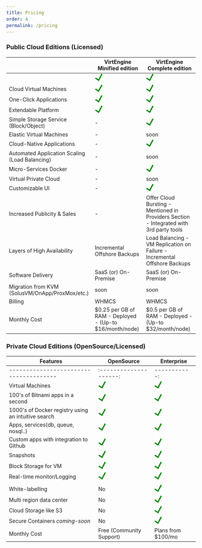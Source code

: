 ```yaml
---
title: Pricing
order: 4
permalink: /pricing
---
```


### Public Cloud Editions (Licensed)

|                                                 | VirtEngine Minified edition                             | VirtEngine Complete edition                                                             |
| ----------------------------------------------- | ------------------------------------------------------- | --------------------------------------------------------------------------------------- |
|                                                 | ![Supported](images/tick.png)                           | ![Supported](images/tick.png)                                                           |
| Cloud Virtual Machines                          | ![Supported](images/tick.png)                           | ![Supported](images/tick.png)                                                           |
| One-Click Applications                          | ![Supported](images/tick.png)                           | ![Supported](images/tick.png)                                                           |
| Extendable Platform                             | ![Supported](images/tick.png)                           | ![Supported](images/tick.png)                                                           |
| Simple Storage Service (Block/Object)           | -                                                       | ![Supported](images/tick.png)                                                           |
| Elastic Virtual Machines                        | -                                                       | soon                                                                                    |
| Cloud-Native Applications                       | -                                                       | ![Supported](images/tick.png)                                                           |
| Automated Application Scaling (Load Balancing)  | -                                                       | soon                                                                                    |
| Micro-Services Docker                           | -                                                       | ![Supported](images/tick.png)                                                           |
| Virtual Private Cloud                           | -                                                       | soon                                                                                    |
| Customizable UI                                 | -                                                       | ![Supported](images/tick.png)                                                           |
| Increased Publicity & Sales                     | -                                                       | Offer Cloud Bursting - Mentioned in Providers Section - Integrated with 3rd party tools |
| Layers of High Availability                     | Incremental Offshore Backups                            | Load Balancing - VM Replication on Failure - Incremental Offshore Backups               |
| Software Delivery                               | SaaS (or)  On-Premise                                   | SaaS (or)  On-Premise                                                                   |
| Migration from KVM (SolusVM/OnApp/ProxMox/etc.) | soon                                                    | soon                                                                                    |
| Billing                                         | WHMCS                                                   | WHMCS                                                                                   |
| Monthly Cost                                    | $0.25 per GB of RAM - Deployed - (Up-to $16/month/node) | $0.5 per GB of RAM - Deployed - (Up-to $32/month/node)                                  |


### Private Cloud Editions (OpenSource/Licensed)

| Features                                             | OpenSource                                              | Enterprise                                             |
| ---------------------------------------------------- | ------------------------------------------------------- | ------------------------------------------------------ |
| --------------------------------------               | :--------------------:                                  | -----------:                                           |
| Virtual Machines                                     | ![Supported](images/tick.png)                           | ![Supported](images/tick.png)                          |
| 100's of Bitnami apps in a second                    | ![Supported](images/tick.png)                           | ![Supported](images/tick.png)                          |
| 1000's of Docker registry using an  intuitive search | ![Supported](images/tick.png)                           | ![Supported](images/tick.png)                          |
| Apps, services(db, queue, nosql..)                   | ![Supported](images/tick.png)                           | ![Supported](images/tick.png)                          |
| Custom apps with integration to Github               | ![Supported](images/tick.png)                           | ![Supported](images/tick.png)                          |
| Snapshots                                            | ![Supported](images/tick.png)                           | ![Supported](images/tick.png)                          |
| Block Storage for VM                                 | ![Supported](images/tick.png)                           | ![Supported](images/tick.png)                          |
| Real-time monitor/Logging                            | ![Supported](images/tick.png)                           | ![Supported](images/tick.png)                          |
|                                                      |                                                         |                                                        |
| White-labelling                                      | No                                                      | ![Supported](images/tick.png)                          |
| Multi region data center                             | No                                                      | ![Supported](images/tick.png)                          |
| Cloud Storage like S3                                | No                                                      | ![Supported](images/tick.png)                          |
| Secure Containers *coming-soon*                      | No                                                      | ![Supported](images/tick.png)                          |
| Monthly Cost                                         | Free (Community Support)                                | Plans from $100/mo                                     |
